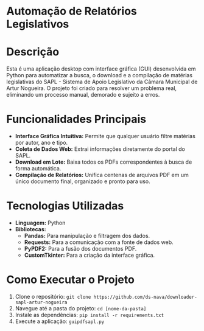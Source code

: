 # Automação de Relatórios Legislativos

# Descrição

Esta é uma aplicação desktop com interface gráfica (GUI) desenvolvida em Python para automatizar a busca, o download e a compilação de matérias legislativas do SAPL - Sistema de Apoio Legislativo da Câmara Municipal de Artur Nogueira. O projeto foi criado para resolver um problema real, eliminando um processo manual, demorado e sujeito a erros.

# Funcionalidades Principais

- **Interface Gráfica Intuitiva:** Permite que qualquer usuário filtre matérias por autor, ano e tipo.
- **Coleta de Dados Web:** Extrai informações diretamente do portal do SAPL.
- **Download em Lote:** Baixa todos os PDFs correspondentes à busca de forma automática.
- **Compilação de Relatórios:** Unifica centenas de arquivos PDF em um único documento final, organizado e pronto para uso.

# Tecnologias Utilizadas

- **Linguagem:** Python
- **Bibliotecas:**
  - **Pandas:** Para manipulação e filtragem dos dados.
  - **Requests:** Para a comunicação com a fonte de dados web.
  - **PyPDF2:** Para a fusão dos documentos PDF.
  - **CustomTkinter:** Para a criação da interface gráfica.

# Como Executar o Projeto

1.  Clone o repositório: `git clone https://github.com/ds-nava/downloader-sapl-artur-nogueira`
2.  Navegue até a pasta do projeto: `cd [nome-da-pasta]`
3.  Instale as dependências: `pip install -r requirements.txt`
4.  Execute a aplicação: `guipdfsapl.py`
